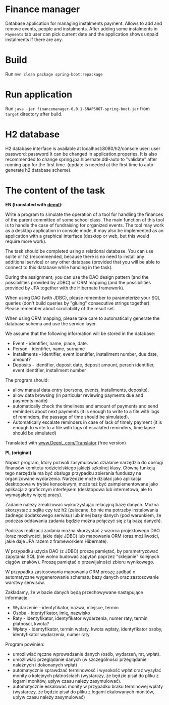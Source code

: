 # Finance manager
Database application for managing instalments payment. Allows to add and remove events, people and instalments. After adding some instalments in `Payments` tab user can pick current date and the application shows unpaid instalments if there are any.

# Build
Run `mvn clean package spring-boot:repackage`

# Run application
Run `java -jar financemanager-0.0.1-SNAPSHOT-spring-boot.jar` from `target` directory after build.

# H2 database
H2 database interface is available at localhost:8080/h2/console
user: user
password: password
It can be changed in application.properies. It is also recommended to change spring.jpa.hibernate.ddl-auto to "validate" after running app for the first time. (update is needed at the first time to auto-generate h2 database scheme).

# The content of the task

**EN (translated with [deepl](https://www.DeepL.com/Translator "DeepL translator")):**

Write a program to simulate the operation of a tool for handling the finances of the parent committee of some school class. The main function of this tool is to handle the case of fundraising for organized events. The tool may work as a desktop application in console mode, it may also be implemented as an application with a graphical interface (desktop or web, but this would require more work).

The task should be completed using a relational database. You can use sqlite or h2 (recommended, because there is no need to install any additional service) or any other database (provided that you will be able to connect to this database while handing in the task).

During the assignment, you can use the DAO design pattern (and the possibilities provided by JDBC) or ORM mapping (and the possibilities provided by JPA together with the Hibernate framework).

When using DAO (with JDBC), please remember to parameterize your SQL queries (don't build queries by "gluing" consecutive strings together). Please remember about scrollability of the result set.

When using ORM mapping, please take care to automatically generate the database schema and use the service layer.

We assume that the following information will be stored in the database:
* Event - identifier, name, place, date.
* Person - identifier, name, surname
* Installments - identifier, event identifier, installment number, due date, amount?
* Deposits - identifier, deposit date, deposit amount, person identifier, event identifier, installment number
 
The program should:
* allow manual data entry (persons, events, installments, deposits).
* allow data browsing (in particular reviewing payments due and payments made)
* automatically check the timeliness and amount of payments and send reminders about next payments (it is enough to write to a file with logs of reminders, the passage of time should be simulated).
* Automatically escalate reminders in case of lack of timely payment (it is enough to write to a file with logs of escalated reminders, time lapse should be simulated)

Translated with www.DeepL.com/Translator (free version)

**PL (original)**

Napisz program, który pozwoli zasymulować działanie narzędzia do obsługi finansów komitetu rodzicielskiego jakiejś szkolnej klasy. Główną funkcją tego narzędzia ma być obsługa przypadku zbierania funduszy na organizowane wydarzenia. Narzędzie może działać jako aplikacja desktopowa w trybie konsolowym, może też być zaimplementowane jako aplikacja z graficznym interfejsem (desktopowa lub internetowa, ale to wymagałoby więcej pracy).

Zadanie należy zrealizować wykorzystując relacyjną bazę danych. Można skorzystać z sqlite czy też h2 (zalecane, bo nie ma potrzeby instalowania żadnego dodatkowego serwisu) lub innej bazy danych (pod warunkiem, że podczas oddawania zadania będzie można połączyć się z tą bazą danych).

Podczas realizacji zadania można skorzystać z wzorca projektowego DAO (oraz możliwości, jakie daje JDBC) lub mapowania ORM (oraz możliwości, jakie daje JPA razem z frameworkiem Hibernate).

W przypadku użycia DAO (z JDBC) proszę pamiętać, by parametryzować zapytania SQL (nie wolno budować zapytań poprzez "sklejanie" kolejnych ciągów znaków). Proszę pamiętać o przewijalności zbioru wynikowego.

W przypadku zastosowania mapowania ORM proszę zadbać o automatyczne wygenerowanie schematu bazy danych oraz zastosowanie warstwy serwisów.

Zakładamy, że w bazie danych będą przechowywane następujące informacje:
* Wydarzenie - identyfikator, nazwa, miejsce, termin
* Osoba - identyfikator, imię, nazwisko
* Raty - identyfikator, identyfikator wydarzenia, numer raty, termin płatności, kwota?
* Wpłaty - identyfikator, termin wpłaty, kwota wpłaty, identyfikator osoby, identyfikator wydarzenia, numer raty
 
Program powinien:
* umożliwiać ręczne wprowadzanie danych (osób, wydarzeń, rat, wpłat).
* umożliwiać przeglądanie danych (w szczególności przeglądanie należnych i dokonanych wpłat)
* automatycznie sprawdzać terminowość i wysokość wpłat oraz wysyłać monity o kolejnych płatnościach (wystarczy, że będzie pisał do pliku z logami monitów, upływ czasu należy zasymulować).
* automatycznie eskalować monity w przypadku braku terminowej wpłaty (wystarczy, że będzie pisał do pliku z logami ekalowanych monitów, upływ czasu należy zasymulować)

